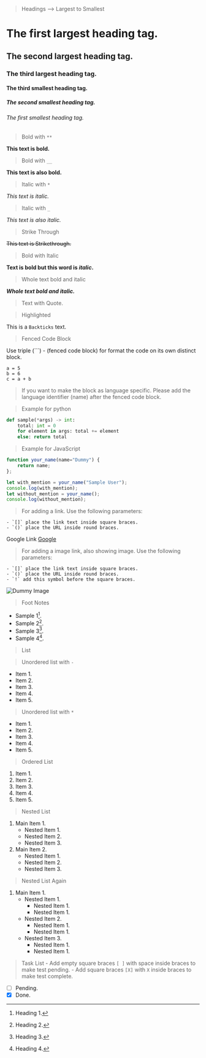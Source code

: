 > Headings --> Largest to Smallest

# The first largest heading tag.
## The second largest heading tag.
### The third largest heading tag.
#### The third smallest heading tag.
##### The second smallest heading tag.
###### The first smallest heading tag.

> Bold with `**`

**This text is bold.**

> Bold with `__`

__This text is also bold.__


> Italic with `*`

*This text is italic.*

> Italic with `_`

_This text is also italic._

> Strike Through

~~This text is Strikethrough.~~

> Bold with Italic

**Text is bold but this word is _italic_.**

> Whole text bold and italic

***Whole text bold and italic.***

> Text with Quote.

> Highlighted

This is a `Backticks` text.

> Fenced Code Block

Use triple (```) - (fenced code block) for format the code on its own distinct block.

```
a = 5
b = 6
c = a + b
```

> If you want to make the block as language specific. Please add the language identifier (name) after the fenced code block.

> Example for python
```python
def sample(*args) -> int:
    total: int = 0
    for element in args: total += element
    else: return total
```

> Example for JavaScript
```javascript
function your_name(name="Dummy") {
    return name;
};

let with_mention = your_name("Sample User");
console.log(with_mention);
let without_mention = your_name();
console.log(without_mention);
```

> For adding a link. Use the following parameters:

    - `[]` place the link text inside square braces.
    - `()` place the URL inside round braces.

Google Link [Google](https://www.google.com)

> For adding a image link, also showing image. Use the following parameters:

    - `[]` place the link text inside square braces.
    - `()` place the URL inside round braces.
    - `!` add this symbol before the square braces.

![Dummy Image](https://source.unsplash.com/user/c_v_r/1900x800)

> Foot Notes

- Sample 1[^1].
- Sample 2[^2].
- Sample 3[^3].
- Sample 4[^4].

[^1]: Heading 1.
[^2]: Heading 2.
[^3]: Heading 3.
[^4]: Heading 4.

> List

> Unordered list with `-`

- Item 1.
- Item 2.
- Item 3.
- Item 4.
- Item 5.

> Unordered list with `*`

* Item 1.
* Item 2.
* Item 3.
* Item 4.
* Item 5.

> Ordered List

1. Item 1.
2. Item 2.
3. Item 3.
4. Item 4.
5. Item 5.

> Nested List

1. Main Item 1.
    - Nested Item 1.
    - Nested Item 2.
    - Nested Item 3.
2. Main Item 2.
    * Nested Item 1.
    * Nested Item 2.
    * Nested Item 3.

> Nested List Again

1. Main Item 1.
    - Nested Item 1.
        - Nested Item 1.
        - Nested Item 1.
    - Nested Item 2.
        * Nested Item 1.
        * Nested Item 1.
    - Nested Item 3.
        - Nested Item 1.
        * Nested Item 1.

> Task List
    - Add empty square braces `[ ]` with space inside braces to make test pending.
    - Add square braces `[X]` with `X` inside braces to make test complete.

- [ ] Pending.
- [X] Done.